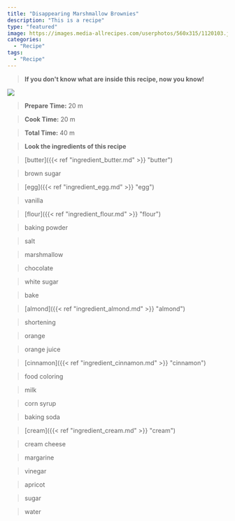 ```yaml
---
title: "Disappearing Marshmallow Brownies"
description: "This is a recipe"
type: "featured"
image: https://images.media-allrecipes.com/userphotos/560x315/1120103.jpg
categories: 
  - "Recipe"
tags: 
  - "Recipe"
---
```



>**If you don't know what are inside this recipe, now you know!**

![](../images/Recipes-Banner.jpg)
> **Prepare Time:** 20 m


> **Cook Time:** 20 m


> **Total Time:** 40 m

> **Look the ingredients of this recipe**

> [butter]({{< ref "ingredient_butter.md" >}} "butter")

> brown sugar

> [egg]({{< ref "ingredient_egg.md" >}} "egg")

> vanilla

> [flour]({{< ref "ingredient_flour.md" >}} "flour")

> baking powder

> salt

> marshmallow

> chocolate

> white sugar

> bake

> [almond]({{< ref "ingredient_almond.md" >}} "almond")

> shortening

> orange

> orange juice

> [cinnamon]({{< ref "ingredient_cinnamon.md" >}} "cinnamon")

> food coloring

> milk

> corn syrup

> baking soda

> [cream]({{< ref "ingredient_cream.md" >}} "cream")

> cream cheese

> margarine

> vinegar

> apricot

> sugar

> water

